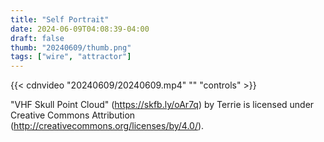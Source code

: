 ```yaml
---
title: "Self Portrait"
date: 2024-06-09T04:08:39-04:00
draft: false
thumb: "20240609/thumb.png"
tags: ["wire", "attractor"]
---
```


{{< cdnvideo "20240609/20240609.mp4" "" "controls" >}}

<p class="citation"> "VHF Skull Point Cloud" (<a href="https://skfb.ly/oAr7q">https://skfb.ly/oAr7q</a>) by Terrie is licensed under Creative Commons Attribution (<a href="http://creativecommons.org/licenses/by/4.0/">http://creativecommons.org/licenses/by/4.0/</a>).</p>
